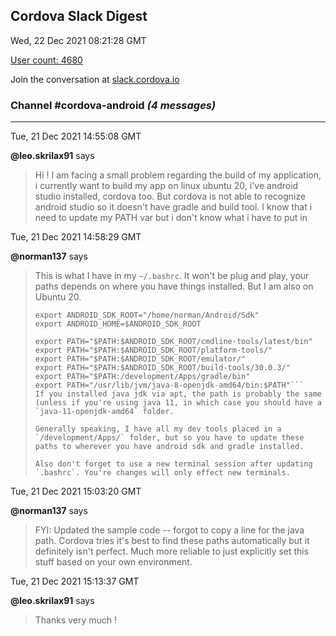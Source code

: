 ## Cordova Slack Digest
Wed, 22 Dec 2021 08:21:28 GMT

[User count: 4680](https://cordova.slack.com/)


Join the conversation at [slack.cordova.io](http://slack.cordova.io/)

### __Channel #cordova-android__ _(4 messages)_
---

Tue, 21 Dec 2021 14:55:08 GMT

__@leo.skrilax91__ says 
> Hi !
> I am facing a small problem regarding the build of my application, i currently want to build my app on linux ubuntu 20, i've android studio installed, cordova too. But cordova is not able to recognize android studio so it doesn't have gradle and build tool. I know that i need to update my PATH var but i don't know what i have to put in
> 

Tue, 21 Dec 2021 14:58:29 GMT

__@norman137__ says 
> This is what I have in my `~/.bashrc`. It won't be plug and play, your paths depends on where you have things installed. But I am also on Ubuntu 20.
> 
> ```export JAVA_HOME="/usr/lib/jvm/java-8-openjdk-amd64"
> export ANDROID_SDK_ROOT="/home/norman/Android/Sdk"
> export ANDROID_HOME=$ANDROID_SDK_ROOT
> 
> export PATH="$PATH:$ANDROID_SDK_ROOT/cmdline-tools/latest/bin"
> export PATH="$PATH:$ANDROID_SDK_ROOT/platform-tools/"
> export PATH="$PATH:$ANDROID_SDK_ROOT/emulator/"
> export PATH="$PATH:$ANDROID_SDK_ROOT/build-tools/30.0.3/"
> export PATH="$PATH:/development/Apps/gradle/bin"
> export PATH="/usr/lib/jvm/java-8-openjdk-amd64/bin:$PATH"```
> If you installed java jdk via apt, the path is probably the same (unless if you're using java 11, in which case you should have a `java-11-openjdk-amd64` folder.
> 
> Generally speaking, I have all my dev tools placed in a `/development/Apps/` folder, but so you have to update these paths to wherever you have android sdk and gradle installed.
> 
> Also don't forget to use a new terminal session after updating `.bashrc`. You're changes will only effect new terminals.
> 

Tue, 21 Dec 2021 15:03:20 GMT

__@norman137__ says 
> FYI: Updated the sample code -- forgot to copy a line for the java path. Cordova tries it's best to find these paths automatically but it definitely isn't perfect. Much more reliable to just explicitly set this stuff based on your own environment.
> 

Tue, 21 Dec 2021 15:13:37 GMT

__@leo.skrilax91__ says 
> Thanks very much !
> 

